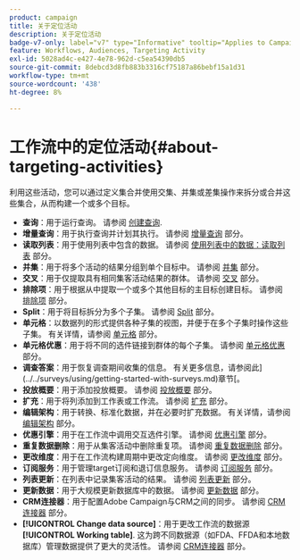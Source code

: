 ```yaml
---
product: campaign
title: 关于定位活动
description: 关于定位活动
badge-v7-only: label="v7" type="Informative" tooltip="Applies to Campaign Classic v7 only"
feature: Workflows, Audiences, Targeting Activity
exl-id: 5028ad4c-e427-4e78-962d-c5ea54390db5
source-git-commit: 8debcd3d8fb883b3316cf75187a86bebf15a1d31
workflow-type: tm+mt
source-wordcount: '438'
ht-degree: 8%

---
```


# 工作流中的定位活动{#about-targeting-activities}



利用这些活动，您可以通过定义集合并使用交集、并集或差集操作来拆分或合并这些集合，从而构建一个或多个目标。

* **查询**：用于运行查询。 请参阅 [创建查询](query.md#creating-a-query).
* **增量查询**：用于执行查询并计划其执行。 请参阅 [增量查询](incremental-query.md) 部分。
* **读取列表**：用于使用列表中包含的数据。 请参阅 [使用列表中的数据：读取列表](../../platform/using/import-export-workflows.md#using-data-from-a-list--read-list) 部分。
* **并集**：用于将多个活动的结果分组到单个目标中。 请参阅 [并集](union.md) 部分。
* **交叉**：用于仅提取具有相同集客活动结果的群体。 请参阅 [交叉](intersection.md) 部分。
* **排除项**：用于根据从中提取一个或多个其他目标的主目标创建目标。 请参阅 [排除项](exclusion.md) 部分。
* **Split**：用于将目标拆分为多个子集。 请参阅 [Split](split.md) 部分。
* **单元格**：以数据列的形式提供各种子集的视图，并便于在多个子集时操作这些子集。 有关详情，请参阅 [单元格](cells.md) 部分。
* **单元格优惠**：用于将不同的选件链接到群体的每个子集。 请参阅 [单元格优惠](offers-by-cell.md) 部分。
* **调查答案**：用于恢复调查期间收集的信息。 有关更多信息，请参阅此](../../surveys/using/getting-started-with-surveys.md)章节[。
* **投放概要**：用于添加投放概要。 请参阅 [投放概要](../../workflow/using/delivery-outline.md) 部分。
* **扩充**：用于将列添加到工作表或工作流。 请参阅 [扩充](../../workflow/using/enrichment.md) 部分。
* **编辑架构**：用于转换、标准化数据，并在必要时扩充数据。 有关详情，请参阅 [编辑架构](../../workflow/using/edit-schema.md) 部分。
* **优惠引擎**：用于在工作流中调用交互选件引擎。 请参阅 [优惠引擎](../../workflow/using/offer-engine.md) 部分。
* **重复数据删除**：用于从集客活动中删除重复项。 请参阅 [重复数据删除](../../workflow/using/deduplication.md) 部分。
* **更改维度**：用于在工作流构建周期中更改定向维度。 请参阅 [更改维度](../../workflow/using/change-dimension.md) 部分。
* **订阅服务**：用于管理target订阅和退订信息服务。 请参阅 [订阅服务](../../workflow/using/subscription-services.md) 部分。
* **列表更新**：在列表中记录集客活动的结果。 请参阅 [列表更新](../../workflow/using/list-update.md) 部分。
* **更新数据**：用于大规模更新数据库中的数据。 请参阅 [更新数据](../../workflow/using/update-data.md) 部分。
* **CRM连接器**：用于配置Adobe Campaign与CRM之间的同步。 请参阅 [CRM连接器](../../workflow/using/crm-connector.md) 部分。
* **[!UICONTROL Change data source]**：用于更改工作流的数据源 **[!UICONTROL Working table]**. 这为跨不同数据源（如FDA、FFDA和本地数据库）管理数据提供了更大的灵活性。 请参阅 [CRM连接器](../../workflow/using/change-data-source.md) 部分。
